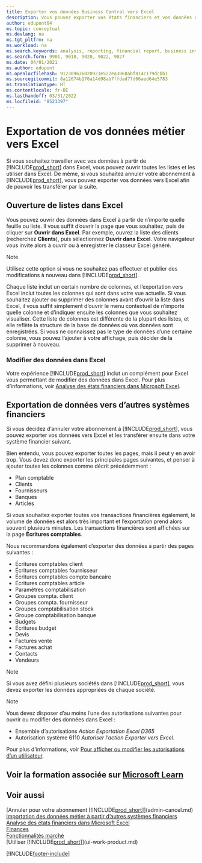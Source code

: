 ```yaml
---
title: Exporter vos données Business Central vers Excel
description: Vous pouvez exporter vos états financiers et vos données de veille économique de Business Central vers Excel, ou ouvrir vos données dans Excel.
author: edupont04
ms.topic: conceptual
ms.devlang: na
ms.tgt_pltfrm: na
ms.workload: na
ms.search.keywords: analysis, reporting, financial report, business intelligence, BI, Excel
ms.search.form: 9901, 9018, 9020, 9022, 9027
ms.date: 04/01/2021
ms.author: edupont
ms.openlocfilehash: 912309636020923e522ea3060abf814c179dcbb1
ms.sourcegitcommit: 8a12074b170a14d98ab7ffdad77d66aed64e5783
ms.translationtype: HT
ms.contentlocale: fr-BE
ms.lasthandoff: 03/31/2022
ms.locfileid: "8521397"
---
```

# <a name="exporting-your-business-data-to-excel"></a>Exportation de vos données métier vers Excel
Si vous souhaitez travailler avec vos données à partir de [!INCLUDE[prod_short](includes/prod_short.md)] dans Excel, vous pouvez ouvrir toutes les listes et les utiliser dans Excel. De même, si vous souhaitez annuler votre abonnement à [!INCLUDE[prod_short](includes/prod_short.md)], vous pouvez exporter vos données vers Excel afin de pouvoir les transférer par la suite.

## <a name="opening-lists-in-excel"></a>Ouverture de listes dans Excel
Vous pouvez ouvrir des données dans Excel à partir de n’importe quelle feuille ou liste. Il vous suffit d’ouvrir la page que vous souhaitez, puis de cliquer sur **Ouvrir dans Excel**. Par exemple, ouvrez la liste des clients (recherchez **Clients**), puis sélectionnez **Ouvrir dans Excel**. Votre navigateur vous invite alors à ouvrir ou à enregistrer le classeur Excel généré.  

> [!NOTE]
> Utilisez cette option si vous ne souhaitez pas effectuer et publier des modifications à nouveau dans [!INCLUDE[prod_short](includes/prod_short.md)].  

Chaque liste inclut un certain nombre de colonnes, et l’exportation vers Excel inclut toutes les colonnes qui sont dans votre vue actuelle. Si vous souhaitez ajouter ou supprimer des colonnes avant d’ouvrir la liste dans Excel, il vous suffit simplement d’ouvrir le menu contextuel de n’importe quelle colonne et d’indiquer ensuite les colonnes que vous souhaitez visualiser. Cette liste de colonnes est différente de la plupart des listes, et elle reflète la structure de la base de données où vos données sont enregistrées. Si vous ne connaissez pas le type de données d’une certaine colonne, vous pouvez l’ajouter à votre affichage, puis décider de la supprimer à nouveau.  

### <a name="edit-data-in-excel"></a>Modifier des données dans Excel
Votre expérience [!INCLUDE[prod_short](includes/prod_short.md)] inclut un complément pour Excel vous permettant de modifier des données dans Excel. Pour plus d’informations, voir [Analyse des états financiers dans Microsoft Excel](finance-analyze-excel.md).  

## <a name="exporting-data-to-other-finance-systems"></a>Exportation de données vers d’autres systèmes financiers
Si vous décidez d’annuler votre abonnement à [!INCLUDE[prod_short](includes/prod_short.md)], vous pouvez exporter vos données vers Excel et les transférer ensuite dans votre système financier suivant.  

Bien entendu, vous pouvez exporter toutes les pages, mais il peut y en avoir trop. Vous devez donc exporter les principales pages suivantes, et penser à ajouter toutes les colonnes comme décrit précédemment :  

* Plan comptable  
* Clients  
* Fournisseurs  
* Banques  
* Articles  

Si vous souhaitez exporter toutes vos transactions financières également, le volume de données est alors très important et l’exportation prend alors souvent plusieurs minutes. Les transactions financières sont affichées sur la page **Écritures comptables**.  

Nous recommandons également d’exporter des données à partir des pages suivantes :  

* Écritures comptables client  
* Écritures comptables fournisseur  
* Écritures comptables compte bancaire  
* Écritures comptables article  
* Paramètres comptabilisation  
* Groupes compta. client  
* Groupes compta. fournisseur  
* Groupes comptabilisation stock  
* Groupe comptabilisation banque  
* Budgets  
* Écritures budget  
* Devis  
* Factures vente  
* Factures achat  
* Contacts  
* Vendeurs  

> [!NOTE]  
> Si vous avez défini plusieurs sociétés dans [!INCLUDE[prod_short](includes/prod_short.md)], vous devez exporter les données appropriées de chaque société.

> [!NOTE]
> Vous devez disposer d’au moins l’une des autorisations suivantes pour ouvrir ou modifier des données dans Excel :
>    - Ensemble d’autorisations *Action Exportation Excel D365*  
>    - Autorisation système 6110 *Autoriser l’action Exporter vers Excel*.  

Pour plus d’informations, voir [Pour afficher ou modifier les autorisations d’un utilisateur](ui-define-granular-permissions.md#to-get-an-overview-of-a-users-permissions).

## <a name="see-related-training-at-microsoft-learn"></a>Voir la formation associée sur [Microsoft Learn](/learn/modules/configure-powerbi-excel-dynamics-365-business-central/index)

## <a name="see-also"></a>Voir aussi
[Annuler pour votre abonnement [!INCLUDE[prod_short](includes/prod_short.md)]](admin-cancel.md)  
[Importation des données métier à partir d’autres systèmes financiers](across-import-data-configuration-packages.md)  
[Analyse des états financiers dans Microsoft Excel](finance-analyze-excel.md)  
[Finances](finance.md)  
[Fonctionnalités marché](ui-across-business-areas.md)  
[Utiliser [!INCLUDE[prod_short](includes/prod_short.md)]](ui-work-product.md)  


[!INCLUDE[footer-include](includes/footer-banner.md)]